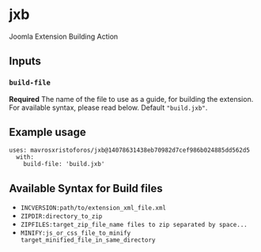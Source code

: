 # jxb
Joomla Extension Building Action

## Inputs

### `build-file`

**Required** The name of the file to use as a guide, for building the extension. For available syntax, please read below. Default `"build.jxb"`.

## Example usage

    uses: mavrosxristoforos/jxb@14078631438eb70982d7cef986b024885dd562d5
      with:
        build-file: 'build.jxb'
  

## Available Syntax for Build files
  - `INCVERSION:path/to/extension_xml_file.xml`
  - `ZIPDIR:directory_to_zip`
  - `ZIPFILES:target_zip_file_name files to zip separated by space...`
  - `MINIFY:js_or_css_file_to_minify target_minified_file_in_same_directory`
